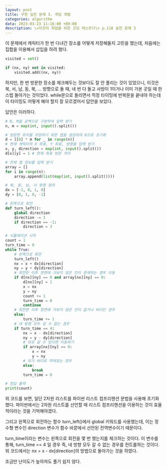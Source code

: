 ```yaml
---
layout: post
title: 구현 실전 문제 3. 게임 개발
categories: algorithm
data: 2023-03-23 11:16:00 +09:00
description: \<이것이 취업을 위한 코딩 테스트다\> p.118 실전 문제 3
---
```

이 문제에서 캐릭터가 한 번 다녀간 장소를 어떻게 저장해둘지 고민을 했는데, 처음에는 집합을 이용해서 삽입을 하려 했다.

```python
visited = set()

if (nx, ny) not in visited:
    visited.add((nx, ny))
```

하지만, 한 번 방문한 장소를 체크해두는 것보다도 잘 안 풀리는 것이 있었으니, 이것은 북, 서, 남, 동, 북, ... 방향으로 돌 때, 네 번 다 돌고 사방이 1이거나 이미 가본 곳일 때 한 스텝 돌아가는 것이었다.
while문으로 돌리면서 적정 타이밍에 반복문을 끝내야 하는데 이 타이밍도 어떻게 해야 할지 잘 모르겠어서 답안을 보았다.

답안은 이러하다.

```python
# N, M을 공백으로 구분하여 입력 받기
n, m = map(int, input().split())

# 방문한 위치를 저장하기 위한 맵을 생성하여 0으로 초기화
d = [[0] * m for _ in range(n)]
# 현재 캐릭터의 X 좌표, Y 좌표, 방향을 입력 받기
x, y, direction = map(int, input().split())
d[x][y] = 1 # 현재 좌표 방문 처리

# 전체 맵 정보를 입력 받기
array = []
for i in range(n):
    array.append(list(map(int, input().split())))

# 북, 동, 남, 서 방향 정의
dx = [-1, 0, 1, 0]
dy = [0, 1, 0, -1]

# 왼쪽으로 회전
def turn_left():
    global direction
    direction -= 1
    if direction == -1:
        direction = 3

# 시뮬레이션 시작
count = 1
turn_time = 0
while True:
    # 왼쪽으로 회전
    turn_left()
    nx = x + dx[direction]
    ny = y + dy[direction]
    # 회전한 이후 정면에 가보지 않은 칸이 존재하는 경우 이동
    if d[nx][ny] == 0 and array[nx][ny] == 0:
        d[nx][ny] = 1
        x = nx
        y = ny
        count += 1
        turn_time = 0
        continue
    # 회전한 이후 정면에 가보지 않은 칸이 없거나 바다인 경우
    else:
        turn_time += 1
    # 네 방향 모두 갈 수 없는 경우
    if turn_time == 4:
        nx = x - dx[direction]
        ny = y - dy[direction]
        # 뒤로 갈 수 있다면 이동하기
        if array[nx][ny] == 0:
            x = nx
            y = ny
        # 뒤가 바다로 막혀있는 경우
        else:
            break
        turn_time = 0

# 정답 출력
print(count)
```

위 코드를 보면, 일단 2차원 리스트를 파이썬 리스트 컴프리헨션 문법을 사용해 초기화했다. 파이썬에서는 2차원 리스트를 선언할 때 리스트 컴프리헨션을 이용하는 것이 효율적이라는 것을 기억해야겠다.

그리고 왼쪽으로 회전하는 함수 turn_left()에서 global 키워드를 사용했는데, 이는 정수형 변수인 direction 변수가 함수 바깥에서 선언된 전역변수이기 때문이다.

turn_time이라는 변수는 왼쪽으로 회전을 몇 번 했는지를 체크하는 것이다. 이 변수를 통해, turn_time == 4 일 경우 즉, 네 방향 모두 갈 수 없는 경우를 컨트롤하는 것이다. 위 코드에서는 nx = x - dx[direction]의 방법으로 돌아가는 것을 하였다.

조금만 난이도가 높아져도 풀기 쉽지 않다.
